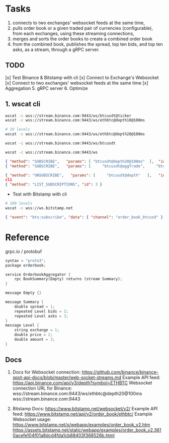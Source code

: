 # Tasks

1.  connects to two exchanges' websocket feeds at the same time,
2.  pulls order book or a given traded pair of currencies (configurable), from each exchanges, using these streaming connections,
3.  merges and sorts the order books to create a combined order book
4.  from the combined book, publishes the spread, top ten bids, and top ten asks, as a stream, through a gRPC server.

## TODO

[x] Test Binance & Bitstamp with cli
[x] Connect to Exchange's Websocket
[x] Connect to two exchanges' websocket feeds at the same time
[x] Aggregation
5. gRPC server
6. Optimize

## 1. wscat cli

```bash
wscat -c wss://stream.binance.com:9443/ws/btcusdt@ticker
wscat -c wss://stream.binance.com:9443/ws/ethbtc@depth10@100ms

# 10 levels
wscat -c wss://stream.binance.com:9443/ws/ethbtc@depth20@100ms
```

```bash
wscat -c wss://stream.binance.com:9443/ws/btcusdt
```

```bash
wscat -c wss://stream.binance.com:9443/ws
```

```json
{ "method": "SUBSCRIBE",   "params": [ "btcusdt@depth20@100ms"  ],  "id": 1 }
{ "method": "SUBSCRIBE",   "params": [     "btcusdt@aggTrade",     "btcusdt@depth"  ],  "id": 1 }

{ "method": "UNSUBSCRIBE",   "params": [     "btcusdt@depth"   ],   "id": 312 }
cli
{ "method": "LIST_SUBSCRIPTIONS", "id": 3 }
```

-   Test with Bitstamp with cli

```bash
# 100 levels
wscat -c wss://ws.bitstamp.net
```

```json
{ "event": "bts:subscribe", "data": { "channel": "order_book_btcusd" } }
```

# Reference

grpc.io / protobuf

```rust
syntax = "proto3";
package orderbook;

service OrderbookAggregator {
    rpc BookSummary(Empty) returns (stream Summary);
}

message Empty {}

message Summary {
    double spread = 1;
    repeated Level bids = 2;
    repeated Level asks = 3;
}
message Level {
    string exchange = 1;
    double price = 2;
    double amount = 3;
}
```

## Docs

1. Docs for Websocket connection:
   https://github.com/binance/binance-spot-api-docs/blob/master/web-socket-streams.md
   Example API feed:
   https://api.binance.com/api/v3/depth?symbol=ETHBTC
   Websocket connection URL for Binance:
   wss://stream.binance.com:9443/ws/ethbtc@depth20@100ms
   wss://stream.binance.com:9443

2. Bitstamp
   Docs: https://www.bitstamp.net/websocket/v2/
   Example API feed: https://www.bitstamp.net/api/v2/order_book/ethbtc/
   Example Websocket usage: https://www.bitstamp.net/s/webapp/examples/order_book_v2.htm
   https://assets.bitstamp.net/static/webapp/examples/order_book_v2.3610acefe104f01a8dcd4fda1cb88403f368526b.html
